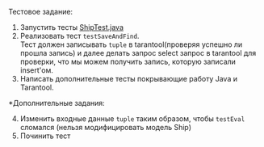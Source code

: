 Тестовое задание:

1. Запустить тесты [ShipTest.java](src/test/java/io/tarantool/springdata/example/repository/ShipTest.java)
2. Реализовать тест `testSaveAndFind`.  
   Тест должен записывать `tuple` в tarantool(проверяя успешно ли прошла запись) и далее делать запрос select запрос в tarantool для проверки, что мы можем получить запись, которую записали insert'ом.
3. Написать дополнительные тесты покрывающие работу Java и Tarantool.

*Дополнительные задания:  

4. Изменить входные данные `tuple` таким образом, чтобы `testEval` сломался (нельзя модифицировать модель Ship)  
5. Починить тест
